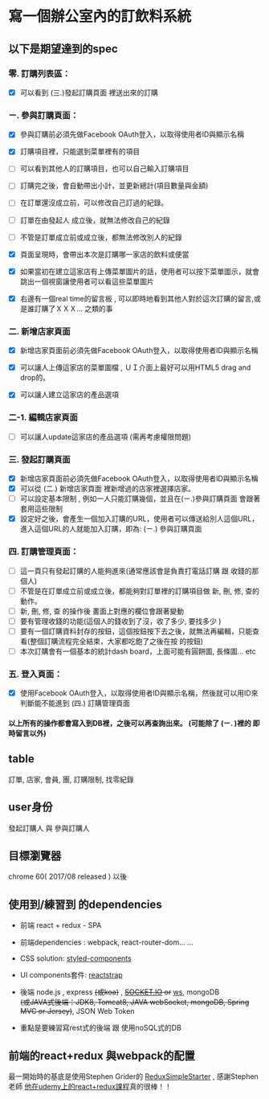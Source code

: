 # 寫一個辦公室內的訂飲料系統

## 以下是期望達到的spec

### 零. 訂購列表區：
- [x] 可以看到 (三.)發起訂購頁面  裡送出來的訂購

### ㄧ. 參與訂購頁面：

- [x] 參與訂購前必須先做Facebook OAuth登入，以取得使用者ID與顯示名稱
- [x] 訂購項目裡，只能選到菜單裡有的項目
- [ ] 可以看到其他人的訂購項目，也可以自己輸入訂購項目
- [ ] 訂購完之後，會自動帶出小計，並更新總計(項目數量與金額)
- [ ] 在訂單還沒成立前，可以修改自己訂過的紀錄。
- [ ] 訂單在由發起人 成立後，就無法修改自己的紀錄
- [ ] 不管是訂單成立前或成立後，都無法修改別人的紀錄
- [x] 頁面呈現時，會帶出本次是訂購哪一家店的飲料或便當
- [x] 如果當初在建立這家店有上傳菜單圖片的話，使用者可以按下菜單圖示，就會跳出一個視窗讓使用者可以看這些菜單圖片
- [x] 右邊有一個real time的留言板 , 可以即時地看到其他人對於這次訂購的留言,或是誰訂購了ＸＸＸ... 之類的事


### 二.  新增店家頁面

- [x] 新增店家頁面前必須先做Facebook OAuth登入，以取得使用者ID與顯示名稱
- [x] 可以讓人上傳這家店的菜單圖檔 , ＵＩ介面上最好可以用HTML5 drag and drop的。
- [x] 可以讓人建立這家店的產品選項    


### 二-1. 編輯店家頁面

- [ ] 可以讓人update這家店的產品選項 (需再考慮權限問題)

### 三. 發起訂購頁面
- [x] 新增店家頁面前必須先做Facebook OAuth登入，以取得使用者ID與顯示名稱
- [x] 可以從 (二.) 新增店家頁面   裡新增過的店家裡選擇店家。
- [ ] 可以設定基本限制 , 例如一人只能訂購幾個，並且在(ㄧ.)參與訂購頁面  會跟著套用這些限制
- [x] 設定好之後，會產生一個加入訂購的URL，使用者可以傳送給別人這個URL，進入這個URL的人就能加入訂購，即為:  (ㄧ.) 參與訂購頁面
     
### 四. 訂購管理頁面：
- [ ] 這一頁只有發起訂購的人能夠進來(通常應該會是負責打電話訂購  跟  收錢的那個人)
- [ ] 不管是在訂單成立前或成立後，都能夠對訂單裡的訂購項目做  新, 刪, 修, 查的動作。
- [ ] 新, 刪, 修, 查  的操作後  畫面上對應的欄位會跟著變動
- [ ] 要有管理收錢的功能(這個人的錢收到了沒，收了多少, 要找多少 )
- [ ] 要有一個訂購資料封存的按鈕，這個按鈕按下去之後，就無法再編輯，只能查看(整個訂購流程完全結束，大家都吃飽了之後在按  的按鈕)
- [ ] 本次訂購會有一個基本的統計dash board，上面可能有圓餅圖, 長條圖... etc

### 五.  登入頁面：
- [x] 使用Facebook OAuth登入，以取得使用者ID與顯示名稱，然後就可以用ID來判斷能不能進到   (四.) 訂購管理頁面

#### 以上所有的操作都會寫入到DB裡，之後可以再查詢出來。  (可能除了 (ㄧ. )裡的  即時留言以外)

## table  
訂單, 店家, 會員, 團,  訂購限制, 找零紀錄

## user身份  
發起訂購人    與   參與訂購人

##  目標瀏覽器 
chrome 60(  2017/08 released )  以後

## 使用到/練習到 的dependencies


- 前端 react +  redux - SPA
- 前端dependencies : webpack, react-router-dom… ...
- CSS solution: [styled-components](https://github.com/styled-components/styled-components)
- UI components套件: [reactstrap](https://github.com/reactstrap/reactstrap)

- 後端 node.js , express ~~(或koa)~~ , ~~[SOCKET.IO](https://socket.io/) or~~ [ws](https://github.com/websockets/ws), mongoDB  
 ~~(或JAVA式後端：JDK8, Tomcat8, JAVA webSocket,   mongoDB,
 Spring MVC  or Jersey)~~, JSON Web Token

- 重點是要練習寫rest式的後端   跟  使用noSQL式的DB

## 前端的react+redux 與webpack的配置
最一開始時的基底是使用Stephen Grider的 [ReduxSimpleStarter](https://github.com/StephenGrider/ReduxSimpleStarter) , 感謝Stephen老師  [他在udemy上的react+redux課程](https://www.udemy.com/react-redux/learn/v4/overview)真的很棒！！



